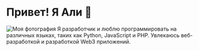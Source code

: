 # Привет! Я Али 👋
![Моя фотография](https://github.com/user-attachments/assets/f21a98da-481a-45c6-a5b1-028e9501b465)
Я разработчик и люблю программировать на различных языках, таких как Python, JavaScript и PHP. Увлекаюсь веб-разработкой и разработкой Web3 приложений.

